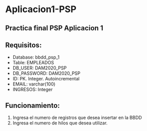 # Aplicacion1-PSP
## Practica final PSP Aplicacion 1
## Requisitos:
- Database: bbdd_psp_1
- Table: EMPLEADOS
- DB_USER: DAM2020_PSP
- DB_PASSWORD: DAM2020_PSP
- ID: PK. Integer. Autoincremental
- EMAIL: varchar(100)
- INGRESOS: Integer

## Funcionamiento: 
1. Ingresa el numero de registros que desea insertar en la BBDD
2. Ingresa el numero de hilos que desea utilizar.
